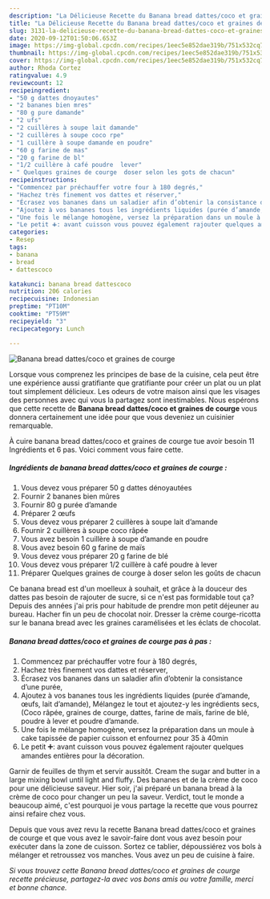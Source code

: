 ```yaml
---
description: "La Délicieuse Recette du Banana bread dattes/coco et graines de courge"
title: "La Délicieuse Recette du Banana bread dattes/coco et graines de courge"
slug: 3131-la-delicieuse-recette-du-banana-bread-dattes-coco-et-graines-de-courge
date: 2020-09-12T01:50:06.653Z
image: https://img-global.cpcdn.com/recipes/1eec5e852dae319b/751x532cq70/banana-bread-dattescoco-et-graines-de-courge-photo-principale-de-la-recette.jpg
thumbnail: https://img-global.cpcdn.com/recipes/1eec5e852dae319b/751x532cq70/banana-bread-dattescoco-et-graines-de-courge-photo-principale-de-la-recette.jpg
cover: https://img-global.cpcdn.com/recipes/1eec5e852dae319b/751x532cq70/banana-bread-dattescoco-et-graines-de-courge-photo-principale-de-la-recette.jpg
author: Rhoda Cortez
ratingvalue: 4.9
reviewcount: 12
recipeingredient:
- "50 g dattes dnoyautes"
- "2 bananes bien mres"
- "80 g pure damande"
- "2 ufs"
- "2 cuillères à soupe lait damande"
- "2 cuillères à soupe coco rpe"
- "1 cuillère à soupe damande en poudre"
- "60 g farine de mas"
- "20 g farine de bl"
- "1/2 cuillère à café poudre  lever"
- " Quelques graines de courge  doser selon les gots de chacun"
recipeinstructions:
- "Commencez par préchauffer votre four à 180 degrés,"
- "Hachez très finement vos dattes et réserver,"
- "Écrasez vos bananes dans un saladier afin d’obtenir la consistance d’une purée,"
- "Ajoutez à vos bananes tous les ingrédients liquides (purée d’amande, œufs, lait d’amande), Mélangez le tout et ajoutez-y les ingrédients secs, (Coco râpée, graines de courge, dattes, farine de maïs, farine de blé, poudre à lever et poudre d’amande."
- "Une fois le mélange homogène, versez la préparation dans un moule à cake tapissée de papier cuisson et enfournez pour 35 à 40min"
- "Le petit ➕: avant cuisson vous pouvez également rajouter quelques amandes entières pour la décoration."
categories:
- Resep
tags:
- banana
- bread
- dattescoco

katakunci: banana bread dattescoco 
nutrition: 206 calories
recipecuisine: Indonesian
preptime: "PT10M"
cooktime: "PT59M"
recipeyield: "3"
recipecategory: Lunch

---
```



![Banana bread dattes/coco et graines de courge](https://img-global.cpcdn.com/recipes/1eec5e852dae319b/751x532cq70/banana-bread-dattescoco-et-graines-de-courge-photo-principale-de-la-recette.jpg)

Lorsque vous comprenez les principes de base de la cuisine, cela peut être une expérience aussi gratifiante que gratifiante pour créer un plat ou un plat tout simplement délicieux. Les odeurs de votre maison ainsi que les visages des personnes avec qui vous la partagez sont inestimables. Nous espérons que cette recette de <strong> Banana bread dattes/coco et graines de courge </strong> vous donnera certainement une idée pour que vous deveniez un cuisinier remarquable.

<!--inarticleads1-->

À cuire banana bread dattes/coco et graines de courge tue avoir besoin 11 Ingrédients et 6 pas. Voici comment vous faire cette.

##### Ingrédients de banana bread dattes/coco et graines de courge :

1. Vous devez vous préparer 50 g dattes dénoyautées
1. Fournir 2 bananes bien mûres
1. Fournir 80 g purée d’amande
1. Préparer 2 œufs
1. Vous devez vous préparer 2 cuillères à soupe lait d’amande
1. Fournir 2 cuillères à soupe coco râpée
1. Vous avez besoin 1 cuillère à soupe d’amande en poudre
1. Vous avez besoin 60 g farine de maïs
1. Vous devez vous préparer 20 g farine de blé
1. Vous devez vous préparer 1/2 cuillère à café poudre à lever
1. Préparer  Quelques graines de courge à doser selon les goûts de chacun


Ce banana bread est d&#39;un moelleux à souhait, et grâce à la douceur des dattes pas besoin de rajouter de sucre, si ce n&#39;est pas formidable tout ça? Depuis des années j&#39;ai pris pour habitude de prendre mon petit déjeuner au bureau. Hacher fin un peu de chocolat noir. Dresser la crème courge-ricotta sur le banana bread avec les graines caramélisées et les éclats de chocolat. 

<!--inarticleads2-->

##### Banana bread dattes/coco et graines de courge pas à pas :

1. Commencez par préchauffer votre four à 180 degrés,
1. Hachez très finement vos dattes et réserver,
1. Écrasez vos bananes dans un saladier afin d’obtenir la consistance d’une purée,
1. Ajoutez à vos bananes tous les ingrédients liquides (purée d’amande, œufs, lait d’amande), Mélangez le tout et ajoutez-y les ingrédients secs, (Coco râpée, graines de courge, dattes, farine de maïs, farine de blé, poudre à lever et poudre d’amande.
1. Une fois le mélange homogène, versez la préparation dans un moule à cake tapissée de papier cuisson et enfournez pour 35 à 40min
1. Le petit ➕: avant cuisson vous pouvez également rajouter quelques amandes entières pour la décoration.


Garnir de feuilles de thym et servir aussitôt. Cream the sugar and butter in a large mixing bowl until light and fluffy. Des bananes et de la crème de coco pour une délicieuse saveur. Hier soir, j&#39;ai préparé un banana bread à la crème de coco pour changer un peu la saveur. Verdict, tout le monde a beaucoup aimé, c&#39;est pourquoi je vous partage la recette que vous pourrez ainsi refaire chez vous. 

<!--inarticleads1-->

<p>
Depuis que vous avez revu la recette Banana bread dattes/coco et graines de courge et que vous avez le savoir-faire dont vous avez besoin pour exécuter dans la zone de cuisson. Sortez ce tablier, dépoussiérez vos bols à mélanger et retroussez vos manches. Vous avez un peu de cuisine à faire.
</p>

<p>
<i>Si vous trouvez cette Banana bread dattes/coco et graines de courge recette précieuse, partagez-la avec vos bons amis ou votre famille, merci et bonne chance.</i>
</p>
